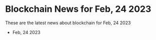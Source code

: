 # Blockchain News for Feb, 24 2023
These are the latest news about blockchain for Feb, 24 2023
- Feb, 24 2023
